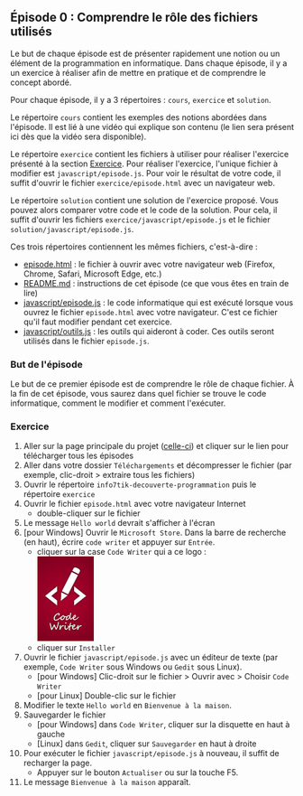 ## Épisode 0 : Comprendre le rôle des fichiers utilisés 
Le but de chaque épisode est de présenter rapidement une notion ou un élément de la programmation en informatique. Dans
chaque épisode, il y a un exercice à réaliser afin de mettre en pratique et de comprendre le concept abordé.

Pour chaque épisode, il y a 3 répertoires : `cours`, `exercice` et `solution`.

Le répertoire `cours` contient les exemples des notions abordées dans l'épisode. Il est lié à une vidéo qui explique
son contenu (le lien sera présent ici dès que la vidéo sera disponible).

Le répertoire `exercice` contient les fichiers à utiliser pour réaliser l'exercice présenté à la section
[Exercice](#exercice). Pour réaliser l'exercice, l'unique fichier à modifier est `javascript/episode.js`. Pour voir le
résultat de votre code, il suffit d'ouvrir le fichier `exercice/episode.html` avec un navigateur web.

Le répertoire `solution` contient une solution de l'exercice proposé. Vous pouvez alors comparer votre code et le code
de la solution. Pour cela, il suffit d'ouvrir les fichiers `exercice/javascript/episode.js` et le fichier
`solution/javascript/episode.js`.

Ces trois répertoires contiennent les mêmes fichiers, c'est-à-dire :
* [episode.html](exercice/episode.html) : le fichier à ouvrir avec votre navigateur web (Firefox, Chrome, Safari,
  Microsoft Edge, etc.)
* [README.md](README.md) : instructions de cet épisode (ce que vous êtes en train de lire)
* [javascript/episode.js](exercice/javascript/episode.js) : le code informatique qui est exécuté lorsque vous ouvrez le
  fichier `episode.html` avec votre navigateur. C'est ce fichier qu'il faut modifier pendant cet exercice.
* [javascript/outils.js](exercice/javascript/outils.js) : les outils qui aideront à coder. Ces outils seront utilisés
  dans le fichier `episode.js`.

### But de l'épisode
Le but de ce premier épisode est de comprendre le rôle de chaque fichier. À la fin de cet épisode, vous saurez dans quel
fichier se trouve le code informatique, comment le modifier et comment l'exécuter.

### Exercice
1. Aller sur la page principale du projet ([celle-ci](https://github.com/info7tik/decouverte-programmation)) et cliquer
  sur le lien pour télécharger tous les épisodes
2. Aller dans votre dossier `Téléchargements` et décompresser le fichier (par exemple, clic-droit > extraire tous les
  fichiers)
3. Ouvrir le répertoire `info7tik-decouverte-programmation` puis le répertoire `exercice`
4. Ouvrir le fichier `episode.html` avec votre navigateur Internet
   * double-cliquer sur le fichier
5. Le message `Hello world` devrait s'afficher à l'écran
6. [pour Windows] Ouvrir le `Microsoft Store`. Dans la barre de recherche (en haut), écrire `code writer` et appuyer sur
  `Entrée`.
   * cliquer sur la case `Code Writer` qui a ce logo :
  <br/><img src="code-writer-logo.jpeg" alt="logo de code writer" width="100" height="150"><br/>
   * cliquer sur `Installer`
7. Ouvrir le fichier `javascript/episode.js` avec un éditeur de texte (par exemple, `Code Writer` sous Windows ou `Gedit`
  sous Linux).
   * [pour Windows] Clic-droit sur le fichier > Ouvrir avec > Choisir `Code Writer`
   * [pour Linux] Double-clic sur le fichier
8. Modifier le texte `Hello world` en `Bienvenue à la maison`.
9. Sauvegarder le fichier
   * [pour Windows] dans `Code Writer`, cliquer sur la disquette en haut à gauche
   * [Linux] dans `Gedit`, cliquer sur `Sauvegarder` en haut à droite
10. Pour exécuter le fichier `javascript/episode.js` à nouveau, il suffit de recharger la page.
    * Appuyer sur le bouton `Actualiser` ou sur la touche F5.
12. Le message `Bienvenue à la maison` apparaît.
